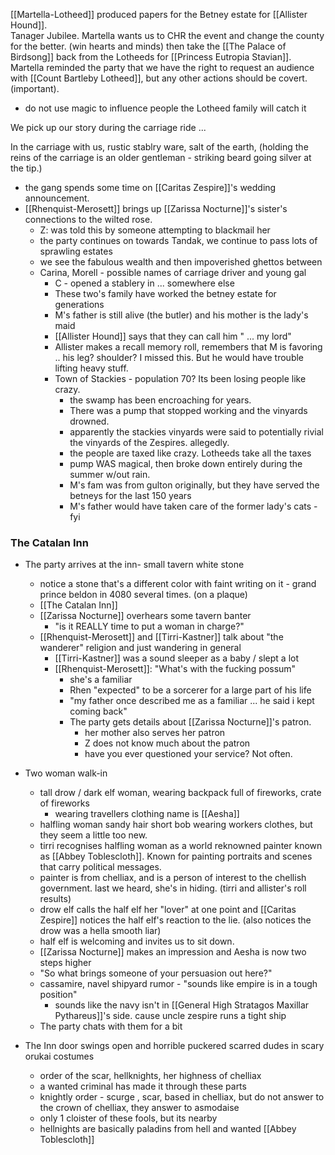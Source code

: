 [[Martella-Lotheed]] produced papers for the Betney estate for [[Allister Hound]].  
Tanager Jubilee.  Martella wants us to CHR the event and change the county for the better. (win hearts and minds) then take the [[The Palace of Birdsong]] back from the Lotheeds for [[Princess Eutropia Stavian]].   Martella reminded the party that we have the right to request an audience with [[Count Bartleby Lotheed]], but any other actions should be covert. (important). 
- do not use magic to influence people the Lotheed family will catch it

We pick up our story during the carriage ride ...

In the carriage with us, rustic stablry ware, salt of the earth, (holding the reins of the carriage is an older gentleman - striking beard going silver at the tip.)

- the gang spends some time on [[Caritas Zespire]]'s wedding announcement.
- [[Rhenquist-Merosett]] brings up [[Zarissa Nocturne]]'s sister's connections to the wilted rose.
	- Z: was told this by someone attempting to blackmail her
	- the party continues on towards Tandak, we continue to pass lots of sprawling estates
	- we see the fabulous wealth and then impoverished ghettos between
	- Carina, Morell - possible names of carriage driver and young gal
		- C - opened a stablery in ... somewhere else
		- These two's family have worked the betney estate for generations
		- M's father is still alive (the butler) and his mother is the lady's maid
		- [[Allister Hound]] says that they can call him " ... my lord"
		- Allister makes a recall memory roll, remembers that M is favoring .. his leg? shoulder? I missed this.  But he would have trouble lifting heavy stuff.
		- Town of Stackies - population 70?  Its been losing people like crazy.
			- the swamp has been encroaching for years. 
			- There was a pump that stopped working and the vinyards drowned.
			- apparently the stackies vinyards were said to potentially rivial the vinyards of the Zespires. allegedly.
			- the people are taxed like crazy.  Lotheeds take all the taxes
			- pump WAS magical, then broke down entirely during the summer w/out rain.
			- M's fam was from gulton originally, but they have served the betneys for the last 150 years
			- M's father would have taken care of the former lady's cats - fyi

### The Catalan Inn

- The party arrives at the inn- small tavern white stone
	- notice a stone that's a different color with faint writing on it - grand prince beldon in 4080 several times. (on a plaque)
	- [[The Catalan Inn]]
	- [[Zarissa Nocturne]] overhears some tavern banter
		- "is it REALLY time to put a woman in charge?"
	- [[Rhenquist-Merosett]] and [[Tirri-Kastner]] talk about "the wanderer" religion and just wandering in general
		- [[Tirri-Kastner]] was a sound sleeper as a baby / slept a lot
		- [[Rhenquist-Merosett]]:  "What's with the fucking possum"
			- she's a familiar
			- Rhen "expected" to be a sorcerer for a large part of his life
			- "my father once described me as a familiar ... he said i kept coming back"
			- The party gets details about [[Zarissa Nocturne]]'s patron.
				- her mother also serves her patron
				- Z does not know much about the patron
				- have you ever questioned your service?  Not often.
- Two woman walk-in
	- tall drow / dark elf woman, wearing backpack full of fireworks, crate of fireworks
		- wearing travellers clothing name is [[Aesha]]
	- halfling woman sandy hair short bob wearing workers clothes, but they seem a little too new.
	- tirri recognises halfling woman as a world reknowned painter known as [[Abbey Toblescloth]].  Known for painting portraits and scenes that carry political messages.
	- painter is from chelliax, and is a person of interest to the chellish government.  last we heard, she's in hiding. (tirri and allister's roll results)
	- drow elf calls the half elf her "lover" at one point and [[Caritas Zespire]] notices the half elf's reaction to the lie. (also notices the drow was a hella smooth liar)
	- half elf is welcoming and invites us to sit down.
	- [[Zarissa Nocturne]] makes an impression and Aesha is now two steps higher
	- "So what brings someone of your persuasion out here?"
	- cassamire, navel shipyard rumor - "sounds like empire is in a tough position"
		- sounds like the navy isn't in [[General High Stratagos Maxillar Pythareus]]'s side.  cause uncle zespire runs a tight ship
	- The party chats with them for a bit

- The Inn door swings open and horrible puckered scarred dudes in scary orukai costumes 
	- order of the scar, hellknights, her highness of chelliax
	- a wanted criminal has made it through these parts
	- knightly order - scurge , scar, based in chelliax, but do not answer to the crown of chelliax, they answer to asmodaise
	- only 1 cloister of these fools, but its nearby
	- hellnights are basically paladins from hell and wanted [[Abbey Toblescloth]]